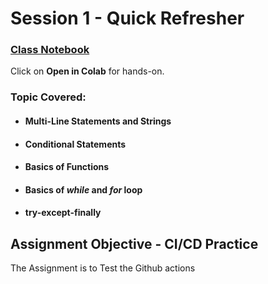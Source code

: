 # Session 1 - Quick Refresher

### [Class Notebook](https://github.com/abdksyed/EPAi2/blob/main/Session01_Quick_Refresher/notebooks/Session%201%20-%20Quick%20Refresher.ipynb)
Click on **Open in Colab** for hands-on.

### Topic Covered:
* #### Multi-Line Statements and Strings
* #### Conditional Statements
* #### Basics of Functions
* #### Basics of *while* and *for* loop
* #### try-except-finally

## Assignment Objective - CI/CD Practice

The Assignment is to Test the Github actions 